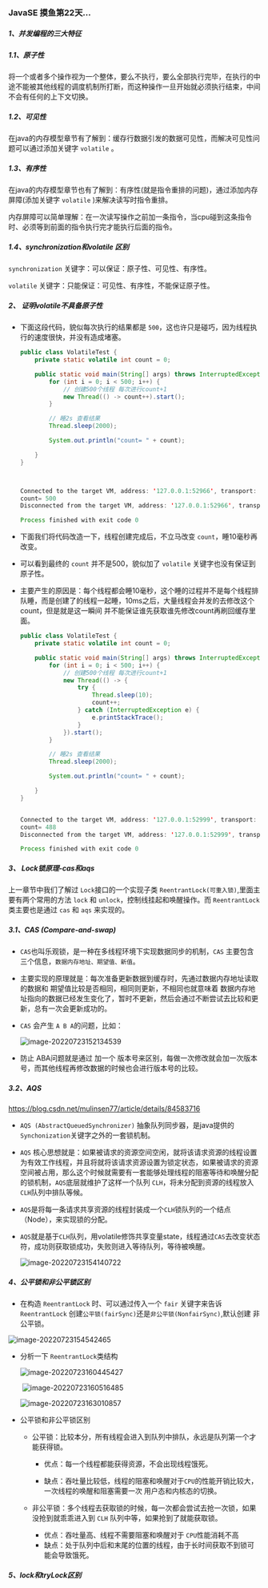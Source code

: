 ### JavaSE 摸鱼第22天...

##### 1、并发编程的三大特征

##### 1.1、原子性

将一个或者多个操作视为一个整体，要么不执行，要么全部执行完毕，在执行的中途不能被其他线程的调度机制所打断，而这种操作一旦开始就必须执行结束，中间不会有任何的上下文切换。

##### 1.2、可见性

在java的内存模型章节有了解到：缓存行数据引发的数据可见性，而解决可见性问题可以通过添加关键字 `volatile` 。

##### 1.3、有序性

在java的内存模型章节也有了解到：有序性(就是指令重排的问题)，通过添加内存屏障(添加关键字 `volatile` )来解决读写时指令重排。

内存屏障可以简单理解：在一次读写操作之前加一条指令，当cpu碰到这条指令时、必须等到前面的指令执行完才能执行后面的指令。

##### 1.4、synchronization和volatile 区别

`synchronization` 关键字：可以保证：原子性、可见性、有序性。

`volatile` 关键字：只能保证：可见性、有序性，不能保证原子性。



##### 2、 证明volatile不具备原子性

+ 下面这段代码，貌似每次执行的结果都是 `500`，这也许只是碰巧，因为线程执行的速度很快，并没有造成堵塞。

  ```java
  public class VolatileTest {
      private static volatile int count = 0;
  
      public static void main(String[] args) throws InterruptedException {
          for (int i = 0; i < 500; i++) {
              // 创建500个线程 每次进行count+1
              new Thread(() -> count++).start();
          }
  
          // 睡2s 查看结果
          Thread.sleep(2000);
  
          System.out.println("count= " + count);
  
      }
  }
  
  
  
  Connected to the target VM, address: '127.0.0.1:52966', transport: 'socket'
  count= 500
  Disconnected from the target VM, address: '127.0.0.1:52966', transport: 'socket'
  
  Process finished with exit code 0
  ```

  

+ 下面我们将代码改造一下，线程创建完成后，不立马改变 `count`，睡10毫秒再改变。

+ 可以看到最终的 `count` 并不是500，貌似加了 `volatile` 关键字也没有保证到原子性。

+ 主要产生的原因是：每个线程都会睡10毫秒，这个睡的过程并不是每个线程排队睡，而是创建了的线程一起睡，10ms之后，大量线程会并发的去修改这个count，但是就是这一瞬间 并不能保证谁先获取谁先修改count再刷回缓存里面。

  ```java
  public class VolatileTest {
      private static volatile int count = 0;
  
      public static void main(String[] args) throws InterruptedException {
          for (int i = 0; i < 500; i++) {
              // 创建500个线程 每次进行count+1
              new Thread(() -> {
                  try {
                      Thread.sleep(10);
                      count++;
                  } catch (InterruptedException e) {
                      e.printStackTrace();
                  }
              }).start();
          }
  
          // 睡2s 查看结果
          Thread.sleep(2000);
  
          System.out.println("count= " + count);
  
      }
  }
  
  
  Connected to the target VM, address: '127.0.0.1:52999', transport: 'socket'
  count= 488
  Disconnected from the target VM, address: '127.0.0.1:52999', transport: 'socket'
  
  Process finished with exit code 0
  
  ```

  



##### 3、 Lock锁原理-cas和aqs

上一章节中我们了解过 `Lock`接口的一个实现子类 `ReentrantLock(可重入锁)`,里面主要有两个常用的方法 `lock` 和 `unlock`，控制线挂起和唤醒操作。而 `ReentrantLock` 类主要也是通过 `cas` 和 `aqs` 来实现的。

##### 3.1、CAS  (Compare-and-swap) 

+ `CAS`也叫乐观锁，是一种在多线程环境下实现数据同步的机制，`CAS` 主要包含三个信息，`数据内存地址、期望值、新值`。

+ 主要实现的原理就是：每次准备更新数据到缓存时，先通过数据内存地址读取的数据和 期望值比较是否相同，相同则更新，不相同也就意味着 数据内存地址指向的数据已经发生变化了，暂时不更新，然后会通过不断尝试去比较和更新，总有一次会更新成功的。

+ `CAS` 会产生 `A B A`的问题，比如：

  ![image-20220723152134539](day22.assets/image-20220723152134539.png)

+ 防止 ABA问题就是通过 加一个 版本号来区别，每做一次修改就会加一次版本号，而其他线程再修改数据的时候也会进行版本号的比较。

##### 3.2、AQS

https://blog.csdn.net/mulinsen77/article/details/84583716

+ `AQS (AbstractQueuedSynchronizer)` 抽象队列同步器，是java提供的 `Synchonization`关键字之外的一套锁机制。

+ `AQS` 核心思想就是：如果被请求的资源空间空闲，就将该请求资源的线程设置为有效工作线程，并且将就将该请求资源设置为锁定状态，如果被请求的资源空间被占用，那么这个时候就需要有一套能够处理线程的阻塞等待和唤醒分配的锁机制，`AQS`底层就维护了这样一个队列 `CLH`，将未分配到资源的线程放入 `CLH`队列中排队等候。 

+ `AQS`是将每一条请求共享资源的线程封装成一个`CLH`锁队列的一个结点（Node），来实现锁的分配。

+ `AQS`就是基于`CLH`队列，用volatile修饰共享变量state，线程通过`CAS`去改变状态符，成功则获取锁成功，失败则进入等待队列，等待被唤醒。

  ![image-20220723154140722](day22.assets/image-20220723154140722.png)

##### 4、公平锁和非公平锁区别

+ 在构造 `ReentrantLock` 时、可以通过传入一个 `fair` 关键字来告诉 `ReentrantLock` 创建`公平锁(fairSync)`还是`非公平锁(NonfairSync)`,默认创建 非公平锁。

![image-20220723154542465](day22.assets/image-20220723154542465.png)

+ 分析一下 `ReentrantLock`类结构

  ![image-20220723160445427](day22.assets/image-20220723160445427.png)

  ​		![image-20220723160516485](day22.assets/image-20220723160516485.png)

  

  

  ![image-20220723163010857](day22.assets/image-20220723163010857.png)



+ 公平锁和非公平锁区别

  + 公平锁：比较本分，所有线程会进入到队列中排队，永远是队列第一个才能获得锁。

    + 优点：每一个线程都能获得资源，不会出现线程饿死。

    + 缺点：吞吐量比较低，线程的阻塞和唤醒对于`CPU`的性能开销比较大，一次线程的唤醒和阻塞需要一次 用户态和内核态的切换。

      

  + 非公平锁：多个线程去获取锁的时候，每一次都会尝试去抢一次锁，如果没抢到就乖乖进入到 `CLH` 队列中等，如果抢到了就能获取锁。

    + 优点：吞吐量高、线程不需要阻塞和唤醒对于 `CPU`性能消耗不高
    + 缺点：处于队列中后和末尾的位置的线程，由于长时间获取不到锁可能会导致饿死。



##### 5、lock和tryLock区别


